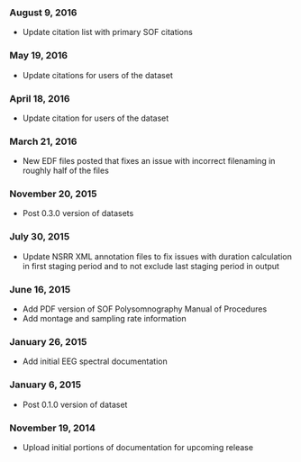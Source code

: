 ### August 9, 2016

- Update citation list with primary SOF citations

### May 19, 2016

- Update citations for users of the dataset

### April 18, 2016

- Update citation for users of the dataset

### March 21, 2016

- New EDF files posted that fixes an issue with incorrect filenaming in roughly half of the files

### November 20, 2015

- Post 0.3.0 version of datasets

### July 30, 2015

- Update NSRR XML annotation files to fix issues with duration calculation in first staging period and to not exclude last staging period in output

### June 16, 2015

- Add PDF version of SOF Polysomnography Manual of Procedures
- Add montage and sampling rate information

### January 26, 2015

- Add initial EEG spectral documentation

### January 6, 2015

- Post 0.1.0 version of dataset

### November 19, 2014

- Upload initial portions of documentation for upcoming release
